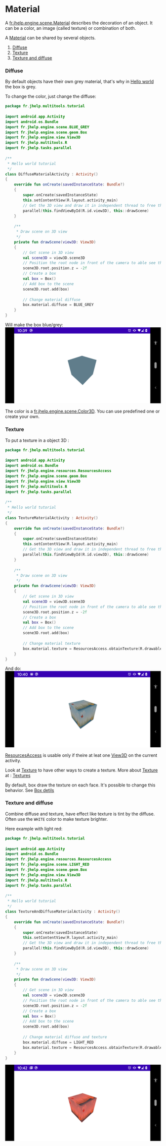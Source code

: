 # Material

A [fr.jhelp.engine.scene.Material](../../main/java/fr/jhelp/engine/scene/Material.kt) describes the decoration
of an object. It can be a color, an image (called texture) or combination of both.

A [Material](../../main/java/fr/jhelp/engine/scene/Material.kt) can be shared by several objects.

1. [Diffuse](#diffuse)
1. [Texture](#texture)
1. [Texture and diffuse](#texture-and-diffuse)

### Diffuse

By default objects have their own grey material, that's why in [Hello world](../helloWorld/HelloWorld.md)
the box is grey.

To change the color, just change the diffuse:
````kotlin
package fr.jhelp.multitools.tutorial

import android.app.Activity
import android.os.Bundle
import fr.jhelp.engine.scene.BLUE_GREY
import fr.jhelp.engine.scene.geom.Box
import fr.jhelp.engine.view.View3D
import fr.jhelp.multitools.R
import fr.jhelp.tasks.parallel

/**
 * Hello world tutorial
 */
class DiffuseMaterialActivity : Activity()
{
    override fun onCreate(savedInstanceState: Bundle?)
    {
        super.onCreate(savedInstanceState)
        this.setContentView(R.layout.activity_main)
        // Get the 3D view and draw it in independent thread to free the UI thread
        parallel(this.findViewById(R.id.view3D), this::drawScene)
    }

    /**
     * Draw scene on 3D view
     */
    private fun drawScene(view3D: View3D)
    {
        // Get scene in 3D view
        val scene3D = view3D.scene3D
        // Position the root node in front of the camera to able see the scene
        scene3D.root.position.z = -2f
        // Create a box
        val box = Box()
        // Add box to the scene
        scene3D.root.add(box)

        // Change material diffuse
        box.material.diffuse = BLUE_GREY
    }
}
```` 
Will make the box blue/grey:
![Blue grey box](preview_diffuse.png)

The color is a [fr.jhelp.engine.scene.Color3D](../../main/java/fr/jhelp/engine/scene/Color3D.kt).
You can use predefined one or create your own.

### Texture

To put a texture in a object 3D :

````kotlin
package fr.jhelp.multitools.tutorial

import android.app.Activity
import android.os.Bundle
import fr.jhelp.engine.resources.ResourcesAccess
import fr.jhelp.engine.scene.geom.Box
import fr.jhelp.engine.view.View3D
import fr.jhelp.multitools.R
import fr.jhelp.tasks.parallel

/**
 * Hello world tutorial
 */
class TextureMaterialActivity : Activity()
{
    override fun onCreate(savedInstanceState: Bundle?)
    {
        super.onCreate(savedInstanceState)
        this.setContentView(R.layout.activity_main)
        // Get the 3D view and draw it in independent thread to free the UI thread
        parallel(this.findViewById(R.id.view3D), this::drawScene)
    }

    /**
     * Draw scene on 3D view
     */
    private fun drawScene(view3D: View3D)
    {
        // Get scene in 3D view
        val scene3D = view3D.scene3D
        // Position the root node in front of the camera to able see the scene
        scene3D.root.position.z = -2f
        // Create a box
        val box = Box()
        // Add box to the scene
        scene3D.root.add(box)

        // Change material texture
        box.material.texture = ResourcesAccess.obtainTexture(R.drawable.default_screen)
    }
}
````

And do:
![Boject with texture](preview_texture.png)

[ResourcesAccess](../../main/java/fr/jhelp/engine/resources/ResourcesAccess.kt) is usable only if theire at leat one [View3D](../../main/java/fr/jhelp/engine/view/View3D.kt)
on the current activity.

Look at [Texture](../../main/java/fr/jhelp/engine/scene/Texture.kt) to have other ways to create a texture.
More about [Texture](../../main/java/fr/jhelp/engine/scene/Texture.kt) at : [Textures](Texture.md)

By default, box draw the texture on each face. It's possible to change this behavior. See [Box detils](../scene/box/Box.md)

### Texture and diffuse

Combine diffuse and texture, have effect like texture is tint by the diffuse.
Often use the `WHITE` color to make texture brighter.

Here example with light red:
````kotlin
package fr.jhelp.multitools.tutorial

import android.app.Activity
import android.os.Bundle
import fr.jhelp.engine.resources.ResourcesAccess
import fr.jhelp.engine.scene.LIGHT_RED
import fr.jhelp.engine.scene.geom.Box
import fr.jhelp.engine.view.View3D
import fr.jhelp.multitools.R
import fr.jhelp.tasks.parallel

/**
 * Hello world tutorial
 */
class TextureAndDiffuseMaterialActivity : Activity()
{
    override fun onCreate(savedInstanceState: Bundle?)
    {
        super.onCreate(savedInstanceState)
        this.setContentView(R.layout.activity_main)
        // Get the 3D view and draw it in independent thread to free the UI thread
        parallel(this.findViewById(R.id.view3D), this::drawScene)
    }

    /**
     * Draw scene on 3D view
     */
    private fun drawScene(view3D: View3D)
    {
        // Get scene in 3D view
        val scene3D = view3D.scene3D
        // Position the root node in front of the camera to able see the scene
        scene3D.root.position.z = -2f
        // Create a box
        val box = Box()
        // Add box to the scene
        scene3D.root.add(box)

        // Change material diffuse and texture
        box.material.diffuse = LIGHT_RED
        box.material.texture = ResourcesAccess.obtainTexture(R.drawable.default_screen)
    }
}
````

![Texture and diffuse](preview_texture_and_diffuse.png)
